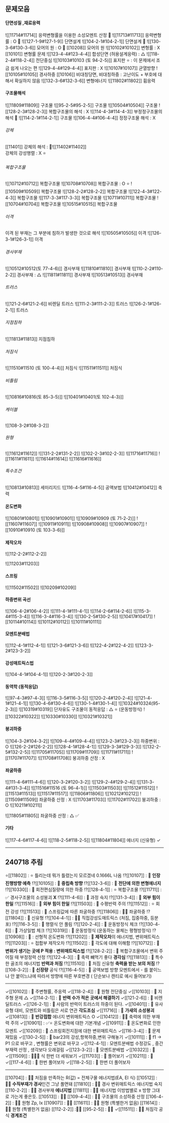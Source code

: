 ## 문제모음
#### 단면성질 ,재료응력
![[11714#11714]]
응력변형률을 이용한 소성모멘트 산정 👀
![[11713#11713]]
 응력변형률 : O 👀
![[127-1-9#127-1-9]] 단면설계
![[104-2-1#104-2-1]]
 단면설계 👀
![[130-3-6#130-3-6]]
모어의 원 : O 👀
[[10208]] 모어의 원
![[10102#10102]]
변형률 : X
[[10101]] 변형률 문제 
![[123-4-4#123-4-4]]
합성단면 (허용설계응력) : △
![[118-2-4#118-2-4]] 전단중심
![[10103#10103 (토 94-2-5)]] 
표지판 ⭐️ : 이 문제에서 조금 쉽게 나오는 편
![[129-4-4#129-4-4]]
표지판 : X
![[10107#10107]] 균열방향
![[10105#10105]] 경사하중
[[10106]] 비대칭당면, 비대칭하중 : 고난이도 + 부호에 대해서 확실하지 않음
![[132-3-6#132-3-6]] 변형에너지
![[11802#11802]]  휨응력
#### 구조물해석
![[11809#11809]] 구조물
![[95-2-5#95-2-5]] 구조물
![[10504#10504]] 구조물
![[128-2-3#128-2-3]]
복합구조물의 해석 : X
![[114-4-3#114-4-3]]
부정정구조물의 해석 👀
![[114-2-1#114-2-1]] 구조물
![[106-4-4#106-4-4]]
정정구조물 해석 : X
###### 강체
[[11401]] 강체의 해석 : 👀![[11402#11402]]  
강체의 강성행렬 : X ⭐️
###### 복합구조물
![[10712#10712]]  복합구조물
![[10708#10708]]
복합구조물 : O ⭐️
![[10509#10509]] 복합구조물
![[128-2-2#128-2-2]]  복합구조물
![[122-4-3#122-4-3]]  복합구조물
![[117-3-3#117-3-3]]  복합구조물
![[10711#10711]] 복합구조물
![[10704#10704]]  복합구조물
![[10515#10515]] 복합구조물
###### 이격
이격 된 부재는 그 부분에 침하가 발생한 것으로 해석
![[10505#10505]] 이격
![[126-3-1#126-3-1]] 이격
###### 경사부재
![[10512#10512(토 77-4-6)]]  경사부재
![[11810#11810]] 경사부재
![[110-2-2#110-2-2]]
경사부재 : △
![[11811#11811]] 경사부재
![[10513#10513]]  경사부재
###### 트러스
![[121-2-6#121-2-6]] 비렌딜 트러스
![[111-2-3#111-2-3]] 트러스
![[126-2-1#126-2-1]] 트러스
###### 지점침하
![[11813#11813]] 지점침하
###### 처짐식
![[11510#11510 (토 100-4-4)]] 처짐식
![[11511#11511]] 처짐식
###### 비틀림
![[10816#10816(토 85-3-5)]]
![[10401#10401(토 102-4-3)]]
###### 케이블
![[108-3-2#108-3-2]]
###### 원형
![[11612#11612]] 
![[131-2-2#131-2-2]]
![[102-2-3#102-2-3]] 
![[11716#11716]]
![[11611#11611]] 
![[11614#11614]]
![[11616#11616]]
###### 특수조건
![[10813#10813]] 세미리지드
![[116-4-5#116-4-5]] 공액보법
![[10412#10412]] 축력

#### 온도변화
![[10801#10801]]
![[10901#10901]]
![[10909#10909 (토 71-2-2)]]
![[11607#11607]]
![[10911#10911]]
![[10908#10908]] 
![[10907#10907]] 
![[10910#10910 (토 103-3-6)]]
#### 제작오차
![[112-2-2#112-2-2]]

![[11203#11203]]
#### 스프링
![[11502#11502]]
![[10209#10209]] 

#### 하중변위 곡선
![[106-4-2#106-4-2]]
![[111-4-1#111-4-1]] 
![[114-2-6#114-2-6]] 
![[115-3-4#115-3-4]]
![[116-3-4#116-3-4]] 
![[130-2-5#130-2-5]]
![[10417#10417]] 
![[10114#10114]]
![[10112#10112]]
![[10111#10111]]
#### 모멘트분배법
![[112-4-1#112-4-1]] 
![[121-3-6#121-3-6]]
![[122-4-2#122-4-2]]
![[123-3-2#123-3-2]] 
#### 강성매트릭스법
![[104-4-1#104-4-1]]
![[120-2-3#120-2-3]]

#### 동역학 (동적응답)
![[97-4-3#97-4-3]] 
![[116-3-5#116-3-5]] 
![[120-2-4#120-2-4]]
![[121-4-1#121-4-1]]
![[130-4-6#130-4-6]] 
![[130-1-4#130-1-4]] 
![[10324#10324(95-2-3)]] 
![[10319#10319]]
단자유도 구조물이 동적응답 : △  ⭐️ (운동방정식)
![[10322#10322]]
![[10330#10330]]
![[10321#10321]] 
#### 붕괴하중
![[104-3-2#104-3-2]] 
![[109-4-4#109-4-4]]
![[123-2-3#123-2-3]]
하중변위 : O
![[126-2-2#126-2-2]] 
![[128-4-1#128-4-1]]
![[129-3-3#129-3-3]] 
![[132-2-5#132-2-5]] 
![[11705#11705]]
![[11709#11709]]
![[11711#11711]]
![[11707#11707]]
![[11708#11708]] 
붕괴하중 산정 : X
#### 좌굴하중
![[111-4-6#111-4-6]]
![[120-3-2#120-3-2]]
![[129-2-4#129-2-4]]
![[131-3-4#131-3-4]]
![[11516#11516 (토 96-4-1)]]
![[11503#11503]]
![[11512#11512]]
![[11513#11513]]
![[11517#11517]]
![[11806#11806]]
![[10212#10212]] 
![[11509#11509]] 
좌굴하중 산정 : X
![[11703#11703]]
![[11702#11702]]
붕괴하중 : O
![[10211#10211]]

![[11805#11805]]
좌굴하중 산정 : △ ✅
#### 기타 
![[117-4-6#117-4-6]]
![[118-2-5#118-2-5]]
![[11804#11804]]
에너지 (신유형) ✓
***
## 240718 추림
⭐️[[11802]] : ⭐️ 틀리는데 뭐가 틀렸는지 모르겠네 0.1666L 나옴
⁉️[[10107]] : 👀 **인장 진행방향 예측**
⁉️[[10105]] : 👀 **중립축 방향**
⁉️[[132-3-6]] : 👀 **전단에 의한 변형에너지**
⁉️[[10330]] : 👀 회전편심질량에 의한 하중
⁉️[[128-4-1]] : ⭐️ 복합구조물
⁉️[[11711]] : ✅ 경사구조물의 소성붕괴 **X**
⁉️[[111-4-6]] : 👀 과정 숙지
⁉️[[131-3-4]] : 👀 **외부 힘이 한일**
⁉️[[11516]] : 👀 **외부 힘이 한일**
⁉️[[11503]] : 👀 수평반력 주의
⁉️[[11512]] : ⭐️ 회전 강성
⁉️[[11513]] : 👀 스프링값에 따른 좌굴하중
⁉️[[11806]] : 👀👀 좌굴하중
⁉️[[11804]] : 👀 신유형
⁉️[[104-4-1]] : 👀👀 직접강성도매트릭스 (처짐, 집중하중, 등분포)
⁉️[[116-3-5]] : 👀 행렬식 안 풀림
⁉️[[120-2-4]] : 👀 운동방정식 체크
⁉️[[130-4-6]] : 👀 가상일법 체크
⁉️[[10319]] : 👀 운동방정식  (운동하는 물체는 평형방정식)
⁉️[[10908]] : 👀 : 선형적 온도변화
⁉️[[11202]] : 👀 **제작오차**의 에너지법, 변위매트릭스
⁉️[[11203]] : ⭐️ 접합부 제작오차
⁉️[[11502]] : 👀 각도에 대해 이해함
⁉️[[10712]] : 👀 **변위가 생기는 곳에 P 적용 : 변위매트릭스법**
⁉️[[128-2-2]] : 👀 복합구조물에서 변위 주어질 때 부정정력 산정
⁉️[[122-4-3]] : 👀 축력 뺴먹기 좋다  **경각심**
⁉️[[11813]] : 👀 특수한 골조의 에너지법  **반력과 처짐**
⁉️[[11510]] : 👀 처짐 신유형 **축력을 받는 보의 처짐**
⁉️[[108-3-2]] : 👀 **신장량** 공식
⁉️[[116-4-5]] : 👀 공액보법 방향 모멘트에서 - 를 붙이느냐 안 붙이느냐에 따라서 방향에 따른 부호변경 ( 단순보나 캔티로 예시 들어보기)
***
✓[[10102]] : 👀 주변형률, 주응력
✓[[118-2-4]] : 👀 원형 전단중심
✓[[10103]] : 👀 지주형 문제 △
✓[[114-2-1]] : 👀 **반력 수가 적은 곳에서 해결하기**
✓[[121-2-6]] : 👀 비렌딜트러스
✓[[126-2-1]] : 👀 사람의 반력이 트러스의 하중이 된다.
✓[[10401]] : 👀 유사유형 대비, 모멘트와 비틀림은 서로 연관 **각도조심**
✓[[11716]] : 👀 **가새의 소성붕괴**
✓[[10813]] : 👀 **반강접합** 에너지 변위매트릭스 O
✓[[10412]] : 👀👀 축력에 의한 부재력 주의
✓[[10901]] : ✅⭐️ 온도변화에 대한 기본개념
✓[[10911]] : 👀 온도변화로 인한 모멘트
✓[[10209]] : 👀 스프링회전지점에 대한 변위매트릭스
✓[[116-3-4]] : 👀 문제 재밌음
✓[[130-2-5]] : 👀 bar23의 강성,항복하중,변위 구해놓기
✓[[10111]] : 👀 f1 → P1 으로 바꾸고 , 변형률은 변위로 바꾸고
✓[[112-4-1]] : 모멘트분배법 수정강도 , 중간부재력 산정 , 생각보다 오래걸림
✓[[123-3-2]] : 👀 모멘트분배법
✓[[10322]] : 👀 
✓[[11509]] : 👀👀👀 식 한번 더 세워보기
✓[[11703]] : 👀 풀어보기
✓[[10211]] : 👀 
✓[[117-4-6]] : 👀 한번 풀어보자
✓[[118-2-5]] : 👀 한번 더 풀어보자
***
[[10704]] : 👌🏼 처짐을 만족하는 R(값) = 전체구물 에너지법(EA, EI 식)
[[10512]] : 👌🏼 **수직부재가 경사**인건 그냥 풀면돼
[[11810]] :  👌🏼 경사 변위매트릭스 에너지법 숙지
[[110-2-2]] :  👌🏼 경사부재 **에너지법**
[[11811]] :  👌🏼 에너지법 이방법별로 x 방향 그대로 가는게 좋은듯.
[[10513]] : 👌🏼
[[109-4-4]] : 👌🏼 구조물의 소성하중 산정
[[106-4-2]] : 👌🏼 원형 Zp, Ix
[[10907]] : 👌🏼
[[11611]] : 👌🏼 원형 (특별한거 없음)
[[11614]] : 👌🏼 원형 (특별한거 없음)
[[112-2-2]] :👌🏼
[[95-2-5]] : 👌🏼
✓[[11511]] : 👌🏼 처짐각 공식 **경계조건** 